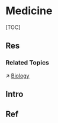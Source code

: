 # Medicine

[TOC]



## Res
### Related Topics
↗ [Biology](../../Nature%20Science%20&%20Engineering/Biology/Biology.md)



## Intro



## Ref
